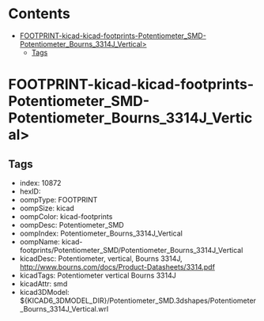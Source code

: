 



Contents
========

* [FOOTPRINT-kicad-kicad-footprints-Potentiometer_SMD-Potentiometer_Bourns_3314J_Vertical>](#footprint-kicad-kicad-footprints-potentiometer_smd-potentiometer_bourns_3314j_vertical)
	* [Tags](#tags)

# FOOTPRINT-kicad-kicad-footprints-Potentiometer_SMD-Potentiometer_Bourns_3314J_Vertical>

## Tags

- index: 10872
- hexID: 
- oompType: FOOTPRINT
- oompSize: kicad
- oompColor: kicad-footprints
- oompDesc: Potentiometer_SMD
- oompIndex: Potentiometer_Bourns_3314J_Vertical
- oompName: kicad-footprints/Potentiometer_SMD/Potentiometer_Bourns_3314J_Vertical
- kicadDesc: Potentiometer, vertical, Bourns 3314J, http://www.bourns.com/docs/Product-Datasheets/3314.pdf
- kicadTags: Potentiometer vertical Bourns 3314J
- kicadAttr: smd
- kicad3DModel: ${KICAD6_3DMODEL_DIR}/Potentiometer_SMD.3dshapes/Potentiometer_Bourns_3314J_Vertical.wrl

